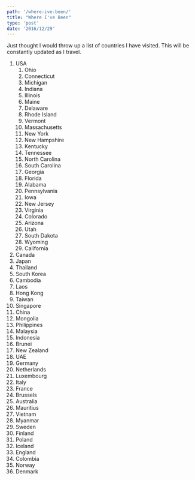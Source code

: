 ```yaml
---
path: '/where-ive-been/'
title: "Where I've Been"
type: 'post'
date: '2016/12/29'
---
```


Just thought I would throw up a list of countries I have visited. This will be constantly updated as I travel.

1. USA
    1. Ohio
    2. Connecticut
    3. Michigan
    4. Indiana
    5. Illinois
    6. Maine
    7. Delaware
    8. Rhode Island
    9. Vermont
    10. Massachusetts
    11. New York
    12. New Hampshire
    13. Kentucky
    14. Tennessee
    15. North Carolina
    16. South Carolina
    17. Georgia
    18. Florida
    19. Alabama
    20. Pennsylvania
    21. Iowa
    22. New Jersey
    23. Virginia
    24. Colorado
    25. Arizona
    26. Utah
    27. South Dakota
    28. Wyoming
    29. California
2. Canada
3. Japan
4. Thailand
5. South Korea
6. Cambodia
7. Laos
8. Hong Kong
9. Taiwan
10. Singapore
11. China
12. Mongolia
13. Philippines
14. Malaysia
15. Indonesia
16. Brunei
17. New Zealand
18. UAE
19. Germany
20. Netherlands
21. Luxembourg
22. Italy
23. France
24. Brussels
25. Australia
26. Mauritius
27. Vietnam
28. Myanmar
29. Sweden
30. Finland
31. Poland
32. Iceland
33. England
34. Colombia
35. Norway
36. Denmark
